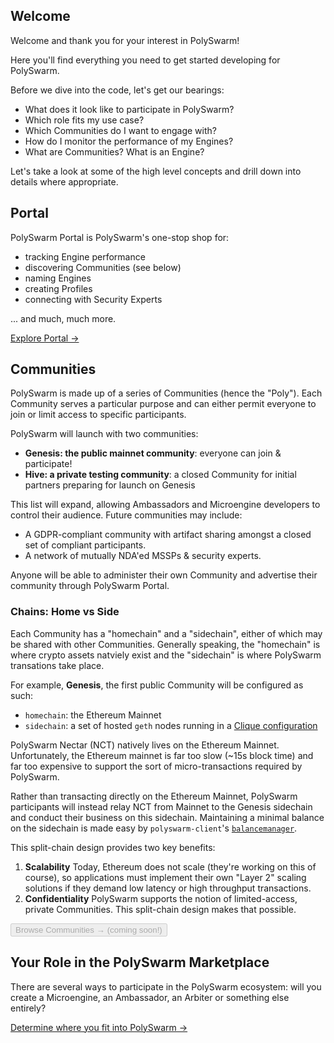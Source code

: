 ## Welcome

Welcome and thank you for your interest in PolySwarm!

Here you'll find everything you need to get started developing for PolySwarm.

Before we dive into the code, let's get our bearings:
* What does it look like to participate in PolySwarm?
* Which role fits my use case?
* Which Communities do I want to engage with?
* How do I monitor the performance of my Engines?
* What are Communities? What is an Engine?

Let's take a look at some of the high level concepts and drill down into details where appropriate.


## Portal

PolySwarm Portal is PolySwarm's one-stop shop for:
* tracking Engine performance
* discovering Communities (see below)
* naming Engines
* creating Profiles
* connecting with Security Experts

... and much, much more.

[Explore Portal →](https://polyswarm.network/)


## Communities

PolySwarm is made up of a series of Communities (hence the "Poly").
Each Community serves a particular purpose and can either permit everyone to join or limit access to specific participants.

PolySwarm will launch with two communities:
* **Genesis: the public mainnet community**: everyone can join & participate!
* **Hive: a private testing community**: a closed Community for initial partners preparing for launch on Genesis

This list will expand, allowing Ambassadors and Microengine developers to control their audience.
Future communities may include:
* A GDPR-compliant community with artifact sharing amongst a closed set of compliant participants.
* A network of mutually NDA'ed MSSPs & security experts.

Anyone will be able to administer their own Community and advertise their community through PolySwarm Portal.


### Chains: Home vs Side

Each Community has a "homechain" and a "sidechain", either of which may be shared with other Communities.
Generally speaking, the "homechain" is where crypto assets natviely exist and the "sidechain" is where PolySwarm transations take place.

For example, **Genesis**, the first public Community will be configured as such:
* `homechain`: the Ethereum Mainnet
* `sidechain`: a set of hosted `geth` nodes running in a [Clique configuration](https://github.com/ethereum/EIPs/issues/225)

PolySwarm Nectar (NCT) natively lives on the Ethereum Mainnet.
Unfortunately, the Ethereum mainnet is far too slow (~15s block time) and far too expensive to support the sort of micro-transactions required by PolySwarm.

Rather than transacting directly on the Ethereum Mainnet, PolySwarm participants will instead relay NCT from Mainnet to the Genesis sidechain and conduct their business on this sidechain.
Maintaining a minimal balance on the sidechain is made easy by `polyswarm-client`'s [`balancemanager`](https://github.com/polyswarm/polyswarm-client/tree/master/src/balancemanager).

This split-chain design provides two key benefits:
1. **Scalability**
Today, Ethereum does not scale (they're working on this of course), so applications must implement their own "Layer 2" scaling solutions if they demand low latency or high throughput transactions.
1. **Confidentiality**
PolySwarm supports the notion of limited-access, private Communities.
This split-chain design makes that possible.

<button disabled>Browse Communities → (coming soon!)</button>


## Your Role in the PolySwarm Marketplace

There are several ways to participate in the PolySwarm ecosystem: will you create a Microengine, an Ambassador, an Arbiter or something else entirely?

[Determine where you fit into PolySwarm →](/concepts-participants/)
